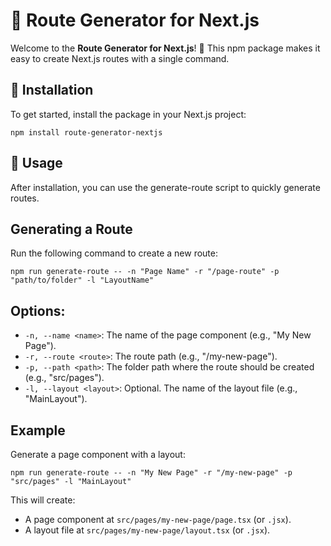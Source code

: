 # 🚀 Route Generator for Next.js

Welcome to the **Route Generator for Next.js**! 🎉 This npm package makes it easy to create Next.js routes with a single command.

## 🔧 Installation

To get started, install the package in your Next.js project:

```
npm install route-generator-nextjs
```

## 📜 Usage

After installation, you can use the generate-route script to quickly generate routes.

## Generating a Route

Run the following command to create a new route:

```
npm run generate-route -- -n "Page Name" -r "/page-route" -p "path/to/folder" -l "LayoutName"
```

## Options:

- `-n, --name <name>`: The name of the page component (e.g., "My New Page").
- `-r, --route <route>`: The route path (e.g., "/my-new-page").
- `-p, --path <path>`: The folder path where the route should be created (e.g., "src/pages").
- `-l, --layout <layout>`: Optional. The name of the layout file (e.g., "MainLayout").

## Example
Generate a page component with a layout:

```
npm run generate-route -- -n "My New Page" -r "/my-new-page" -p "src/pages" -l "MainLayout"
```

This will create:

- A page component at `src/pages/my-new-page/page.tsx` (or `.jsx`).
- A layout file at `src/pages/my-new-page/layout.tsx` (or `.jsx`).
